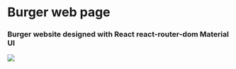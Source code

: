 # Burger web page

### Burger website designed with React react-router-dom Material UI

![](src/burger.gif)
